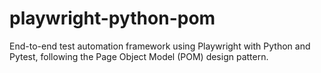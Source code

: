 # playwright-python-pom
End-to-end test automation framework using Playwright with Python and Pytest, following the Page Object Model (POM) design pattern.
